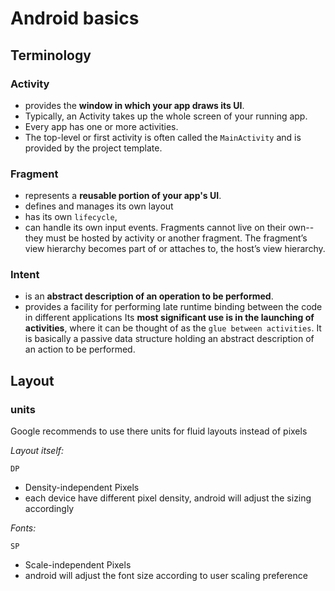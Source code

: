 # Android basics


## Terminology

### Activity

- provides the **window in which your app draws its UI**. 
- Typically, an Activity takes up the whole screen of your running app. 
- Every app has one or more activities. 
- The top-level or first activity is often called the `MainActivity` and is provided by the project template. 

### Fragment 

- represents a **reusable portion of your app's UI**. 
- defines and manages its own layout
- has its own `lifecycle`, 
- can handle its own input events. 
Fragments cannot live on their own--they must be hosted by activity or another fragment. 
The fragment’s view hierarchy becomes part of or attaches to, the host’s view hierarchy.

### Intent 

- is an **abstract description of an operation to be performed**.
- provides a facility for performing late runtime binding between the code in different applications
Its **most significant use is in the launching of activities**, where it can be thought of as the `glue between activities`. 
It is basically a passive data structure holding an abstract description of an action to be performed.



## Layout

### units

Google recommends to use there units for fluid layouts instead of pixels


*Layout itself:* 

`DP` 
- Density-independent Pixels
- each device have different pixel density, android will adjust the sizing accordingly



*Fonts:*

`SP` 
- Scale-independent Pixels 
- android will adjust the font size according to user scaling preference 
    

